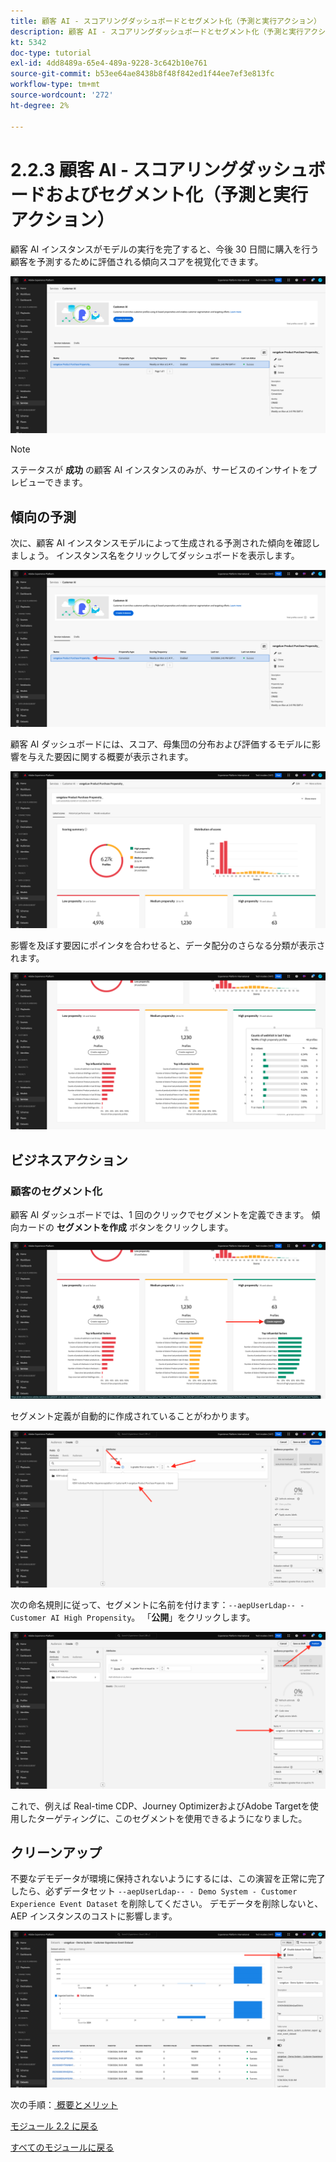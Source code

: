 ```yaml
---
title: 顧客 AI - スコアリングダッシュボードとセグメント化（予測と実行アクション）
description: 顧客 AI - スコアリングダッシュボードとセグメント化（予測と実行アクション）
kt: 5342
doc-type: tutorial
exl-id: 4dd8489a-65e4-489a-9228-3c642b10e761
source-git-commit: b53ee64ae8438b8f48f842ed1f44ee7ef3e813fc
workflow-type: tm+mt
source-wordcount: '272'
ht-degree: 2%

---
```


# 2.2.3 顧客 AI - スコアリングダッシュボードおよびセグメント化（予測と実行アクション）

顧客 AI インスタンスがモデルの実行を完了すると、今後 30 日間に購入を行う顧客を予測するために評価される傾向スコアを視覚化できます。

![AI](./images/caiinstancesummary1.png)

>[!NOTE]
>
>ステータスが **成功** の顧客 AI インスタンスのみが、サービスのインサイトをプレビューできます。

## 傾向の予測

次に、顧客 AI インスタンスモデルによって生成される予測された傾向を確認しましょう。 インスタンス名をクリックしてダッシュボードを表示します。

![AI](./images/caimodels1.png)

顧客 AI ダッシュボードには、スコア、母集団の分布および評価するモデルに影響を与えた要因に関する概要が表示されます。

![AI の説明 ](./images/caidescription.png)

影響を及ぼす要因にポインタを合わせると、データ配分のさらなる分類が表示されます。

![ 影響要因 ](./images/caiinfluencefactors.png)

## ビジネスアクション

### 顧客のセグメント化

顧客 AI ダッシュボードでは、1 回のクリックでセグメントを定義できます。 傾向カードの **セグメントを作成** ボタンをクリックします。

![セグメントの作成](./images/caiinfluencefactors1.png)

セグメント定義が自動的に作成されていることがわかります。

![ セグメントルール ](./images/caicreatesegment.png)

次の命名規則に従って、セグメントに名前を付けます：`--aepUserLdap-- - Customer AI High Propensity`。 「**公開**」をクリックします。

![ セグメントルール ](./images/caicreatesegment1.png)

これで、例えば Real-time CDP、Journey OptimizerおよびAdobe Targetを使用したターゲティングに、このセグメントを使用できるようになりました。

## クリーンアップ

不要なデモデータが環境に保持されないようにするには、この演習を正常に完了したら、必ずデータセット `--aepUserLdap-- - Demo System - Customer Experience Event Dataset` を削除してください。 デモデータを削除しないと、AEP インスタンスのコストに影響します。

![プロファイル](./images/cleanup.png)

次の手順：[ 概要とメリット ](./summary.md)

[モジュール 2.2 に戻る](./intelligent-services.md)

[すべてのモジュールに戻る](./../../../overview.md)
